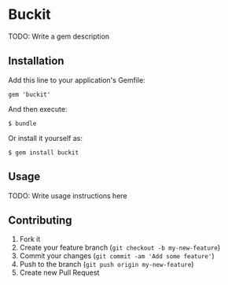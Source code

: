 # Buckit

TODO: Write a gem description

## Installation

Add this line to your application's Gemfile:

    gem 'buckit'

And then execute:

    $ bundle

Or install it yourself as:

    $ gem install buckit

## Usage

TODO: Write usage instructions here

## Contributing

1. Fork it
2. Create your feature branch (`git checkout -b my-new-feature`)
3. Commit your changes (`git commit -am 'Add some feature'`)
4. Push to the branch (`git push origin my-new-feature`)
5. Create new Pull Request
